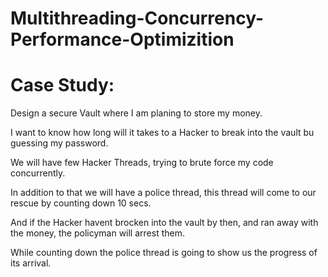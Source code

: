# Multithreading-Concurrency-Performance-Optimizition

# Case Study:


Design a secure Vault where I am planing to store my money. 

I want to know how long will it takes to a Hacker to break into the vault bu guessing my password.

We will have few Hacker Threads, trying to brute force my code concurrently.

In addition to that we will have a police thread, this thread will come to our rescue by counting down 10 secs.

And if the Hacker havent brocken into the vault by then, and ran away with the money, the policyman will arrest them.

While counting down the police thread is going to show us the progress of its arrival.
